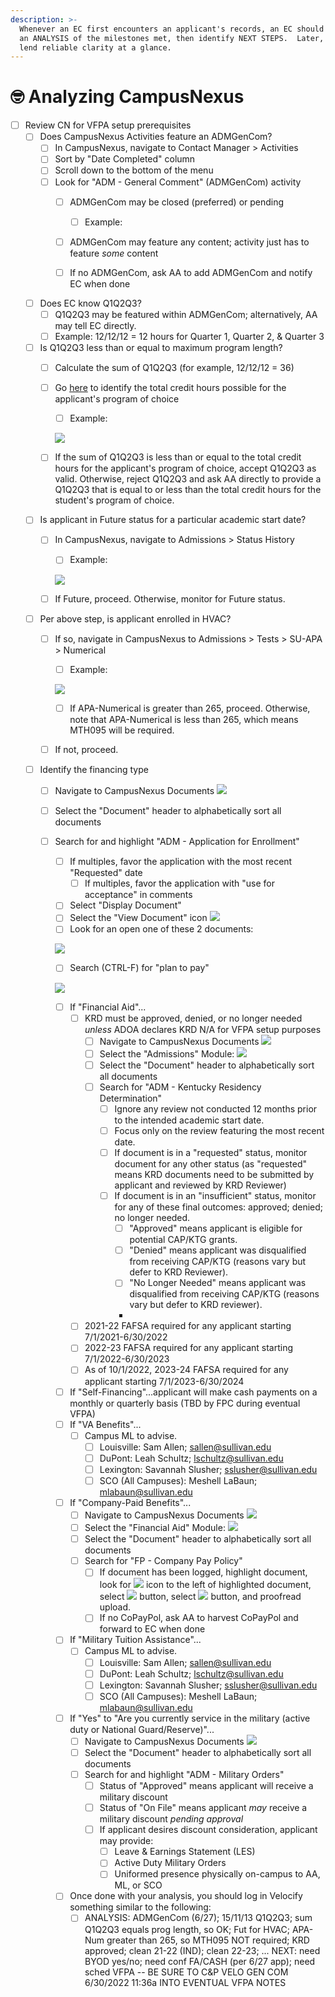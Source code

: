 ```yaml
---
description: >-
  Whenever an EC first encounters an applicant's records, an EC should perform
  an ANALYSIS of the milestones met, then identify NEXT STEPS.  Later, this will
  lend reliable clarity at a glance.
---
```


# 🤓 Analyzing CampusNexus

* [ ] Review CN for VFPA setup prerequisites
  * [ ] Does CampusNexus Activities feature an ADMGenCom?
    * [ ] In CampusNexus, navigate to Contact Manager > Activities
    * [ ] Sort by "Date Completed" column
    * [ ] Scroll down to the bottom of the menu
    * [ ] Look for "ADM - General Comment" (ADMGenCom) activity
      *   [ ] ADMGenCom may be closed (preferred) or pending

          * [ ] Example:

          <img src="../../.gitbook/assets/image (6).png" alt="" data-size="original">
      * [ ] ADMGenCom may feature any content; activity just has to feature _some_ content
      * [ ] If no ADMGenCom, ask AA to add ADMGenCom and notify EC when done
  * [ ] Does EC know Q1Q2Q3?
    * [ ] Q1Q2Q3 may be featured within ADMGenCom; alternatively, AA may tell EC directly.
    * [ ] Example: 12/12/12 = 12 hours for Quarter 1, Quarter 2, & Quarter 3
  * [ ] Is Q1Q2Q3 less than or equal to maximum program length?
    * [ ] Calculate the sum of Q1Q2Q3 (for example, 12/12/12 = 36)
    *   [ ] Go [here](https://sullivanedu.sharepoint.com.mcas.ms/sus/admissions/Training2/Forms/AllItems.aspx?id=%2Fsus%2Fadmissions%2FTraining2%2F2022%20Product%20Knowledge%20Binder%20with%20Tuition%20Changes\&viewid=8cd30b7e%2Dacb6%2D4a72%2D872a%2D553b237973e4) to identify the total credit hours possible for the applicant's program of choice

        * [ ] Example:&#x20;

        ![](<../../.gitbook/assets/image (5).png>)
    * [ ] If the sum of Q1Q2Q3 is less than or equal to the total credit hours for the applicant's program of choice, accept Q1Q2Q3 as valid.  Otherwise, reject Q1Q2Q3 and ask AA directly to provide a Q1Q2Q3 that is equal to or less than the total credit hours for the student's program of choice.
  * [ ] Is applicant in Future status for a particular academic start date?
    *   [ ] In CampusNexus, navigate to Admissions > Status History

        * [ ] Example:

        ![](<../../.gitbook/assets/image (3) (1).png>)
    * [ ] If Future, proceed.  Otherwise, monitor for Future status.
  * [ ] Per above step, is applicant enrolled in HVAC?
    *   [ ] If so,  navigate in CampusNexus to Admissions > Tests > SU-APA > Numerical

        * [ ] Example:&#x20;

        &#x20;![](<../../.gitbook/assets/image (3).png>)

        * [ ] If APA-Numerical is greater than 265, proceed.  Otherwise, note that APA-Numerical is less than 265, which means MTH095 will be required.
    * [ ] If not, proceed.
  * [ ] Identify the financing type
    * [ ] Navigate to CampusNexus Documents ![](<../../.gitbook/assets/image (7) (1).png>)
    * [ ] Select the "Document" header to alphabetically sort all documents
    *   [ ] Search for and highlight "ADM - Application for Enrollment"

        * [ ] If multiples, favor the application with the most recent "Requested" date
          * [ ] If multiples, favor the application with "use for acceptance" in comments
        * [ ] Select "Display Document"
        * [ ] Select the "View Document" icon ![](<../../.gitbook/assets/image (2) (1).png>)
        * [ ] Look for an open one of these 2 documents:

        ![](<../../.gitbook/assets/image (1) (1).png>)

        * [ ] Search (CTRL-F) for "plan to pay"

        ![](<../../.gitbook/assets/image (2).png>)

        * [ ] If "Financial Aid"...
          * [ ] KRD must be approved, denied, or no longer needed _unless_ ADOA declares KRD N/A for VFPA setup purposes
            * [ ] Navigate to CampusNexus Documents ![](<../../.gitbook/assets/image (7) (1).png>)
            * [ ] Select the "Admissions" Module: ![](<../../.gitbook/assets/image (9).png>)
            * [ ] Select the "Document" header to alphabetically sort all documents
            * [ ] Search for "ADM - Kentucky Residency Determination"
              * [ ] Ignore any review not conducted 12 months prior to the intended academic start date.
              * [ ] Focus only on the review featuring the most recent date.
              * [ ] If document is in a "requested" status, monitor document for any other status (as "requested" means KRD documents need to be submitted by applicant and reviewed by KRD Reviewer)
              * [ ] If document is in an "insufficient" status, monitor for any of these final outcomes: approved; denied; no longer needed.
                * [ ] "Approved" means applicant is eligible for potential CAP/KTG grants.
                * [ ] "Denied" means applicant was disqualified from receiving CAP/KTG (reasons vary but defer to KRD Reviewer).
                * [ ] "No Longer Needed" means applicant was disqualified from receiving CAP/KTG (reasons vary but defer to KRD reviewer).
                *
          * [ ] 2021-22 FAFSA required for any applicant starting 7/1/2021-6/30/2022
          * [ ] 2022-23 FAFSA required for any applicant starting 7/1/2022-6/30/2023
          * [ ] As of 10/1/2022, 2023-24 FAFSA required for any applicant starting 7/1/2023-6/30/2024
        * [ ] If "Self-Financing"...applicant will make cash payments on a monthly or quarterly basis (TBD by FPC during eventual VFPA)
        * [ ] If "VA Benefits"...
          * [ ] Campus ML to advise.
            * [ ] Louisville: Sam Allen; sallen@sullivan.edu
            * [ ] DuPont: Leah Schultz; lschultz@sullivan.edu
            * [ ] Lexington: Savannah Slusher; sslusher@sullivan.edu
            * [ ] SCO (All Campuses): Meshell LaBaun; mlabaun@sullivan.edu
        * [ ] If "Company-Paid Benefits"...
          * [ ] Navigate to CampusNexus Documents ![](<../../.gitbook/assets/image (7) (1).png>)
          * [ ] Select the "Financial Aid" Module: ![](../../.gitbook/assets/image.png)
          * [ ] Select the "Document" header to alphabetically sort all documents
          * [ ] Search for "FP - Company Pay Policy"
            * [ ] If document has been logged, highlight document, look for ![](<../../.gitbook/assets/image (4).png>) icon to the left of highlighted document, select ![](<../../.gitbook/assets/image (7).png>) button, select ![](<../../.gitbook/assets/image (8).png>) button, and proofread upload.
            * [ ] If no CoPayPol, ask AA to harvest CoPayPol and forward to EC when done
        * [ ] If "Military Tuition Assistance"...
          * [ ] Campus ML to advise.
            * [ ] Louisville: Sam Allen; sallen@sullivan.edu
            * [ ] DuPont: Leah Schultz; lschultz@sullivan.edu
            * [ ] Lexington: Savannah Slusher; sslusher@sullivan.edu
            * [ ] SCO (All Campuses): Meshell LaBaun; mlabaun@sullivan.edu
        * [ ] If "Yes" to "Are you currently service in the military (active duty or National Guard/Reserve)"...
          * [ ] Navigate to CampusNexus Documents ![](<../../.gitbook/assets/image (7) (1).png>)
          * [ ] Select the "Document" header to alphabetically sort all documents
          * [ ] Search for and highlight "ADM - Military Orders"
            * [ ] Status of "Approved" means applicant will receive a military discount
            * [ ] Status of "On File" means applicant _may_ receive a military discount _pending approval_
            * [ ] If applicant desires discount consideration, applicant may provide:
              * [ ] Leave & Earnings Statement (LES)
              * [ ] Active Duty Military Orders
              * [ ] Uniformed presence physically on-campus to AA, ML, or SCO
        * [ ] Once done with your analysis, you should log in Velocify something similar to the following:
          * [ ] ANALYSIS: ADMGenCom (6/27); 15/11/13 Q1Q2Q3; sum Q1Q2Q3 equals prog length, so OK; Fut for HVAC; APA-Num greater than 265, so MTH095 NOT required; KRD approved; clean 21-22 (IND); clean 22-23; ... NEXT: need BYOD yes/no; need conf FA/CASH (per 6/27 app); need sched VFPA -- BE SURE TO C\&P VELO GEN COM 6/30/2022 11:36a INTO EVENTUAL VFPA NOTES
